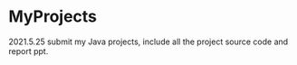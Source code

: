 # MyProjects
2021.5.25
submit my Java projects,
include all the project source code and report ppt. 
